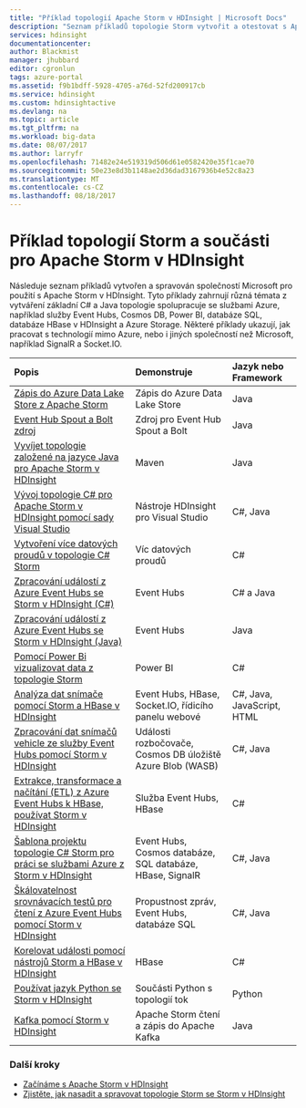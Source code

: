```yaml
---
title: "Příklad topologií Apache Storm v HDInsight | Microsoft Docs"
description: "Seznam příkladů topologie Storm vytvořit a otestovat s Apache Storm v HDInsight, včetně základní topologie C# a Java a práci s Event Hubs."
services: hdinsight
documentationcenter: 
author: Blackmist
manager: jhubbard
editor: cgronlun
tags: azure-portal
ms.assetid: f9b1bdff-5928-4705-a76d-52fd200917cb
ms.service: hdinsight
ms.custom: hdinsightactive
ms.devlang: na
ms.topic: article
ms.tgt_pltfrm: na
ms.workload: big-data
ms.date: 08/07/2017
ms.author: larryfr
ms.openlocfilehash: 71482e24e519319d506d61e0582420e35f1cae70
ms.sourcegitcommit: 50e23e8d3b1148ae2d36dad3167936b4e52c8a23
ms.translationtype: MT
ms.contentlocale: cs-CZ
ms.lasthandoff: 08/18/2017
---
```

# <a name="example-storm-topologies-and-components-for-apache-storm-on-hdinsight"></a>Příklad topologií Storm a součásti pro Apache Storm v HDInsight

Následuje seznam příkladů vytvořen a spravován společností Microsoft pro použití s Apache Storm v HDInsight. Tyto příklady zahrnují různá témata z vytváření základní C# a Java topologie spolupracuje se službami Azure, například služby Event Hubs, Cosmos DB, Power BI, databáze SQL, databáze HBase v HDInsight a Azure Storage. Některé příklady ukazují, jak pracovat s technologií mimo Azure, nebo i jiných společností než Microsoft, například SignalR a Socket.IO.

| Popis | Demonstruje | Jazyk nebo Framework |
|:--- |:--- |:--- |
| [Zápis do Azure Data Lake Store z Apache Storm](hdinsight-storm-write-data-lake-store.md) |Zápis do Azure Data Lake Store |Java |
| [Event Hub Spout a Bolt zdroj](https://github.com/apache/storm/tree/master/external/storm-eventhubs) |Zdroj pro Event Hub Spout a Bolt |Java |
| [Vyvíjet topologie založené na jazyce Java pro Apache Storm v HDInsight][5797064f] |Maven |Java |
| [Vývoj topologie C# pro Apache Storm v HDInsight pomocí sady Visual Studio][16fce2d1] |Nástroje HDInsight pro Visual Studio |C#, Java |
| [Vytvoření více datových proudů v topologie C# Storm][ec5a4064] |Víc datových proudů |C# |
| [Zpracování událostí z Azure Event Hubs se Storm v HDInsight (C#)][844d1d81] |Event Hubs |C# a Java |
| [Zpracování událostí z Azure Event Hubs se Storm v HDInsight (Java)](hdinsight-storm-develop-java-event-hub-topology.md) |Event Hubs |Java |
| [Pomocí Power Bi vizualizovat data z topologie Storm][94d15238] |Power BI |C# |
| [Analýza dat snímače pomocí Storm a HBase v HDInsight][ab894747] |Event Hubs, HBase, Socket.IO, řídicího panelu webové |C#, Java, JavaScript, HTML |
| [Zpracování dat snímačů vehicle ze služby Event Hubs pomocí Storm v HDInsight][246ee964] |Události rozbočovače, Cosmos DB úložiště Azure Blob (WASB) |C#, Java |
| [Extrakce, transformace a načítání (ETL) z Azure Event Hubs k HBase, používat Storm v HDInsight][b4b68194] |Služba Event Hubs, HBase |C# |
| [Šablona projektu topologie C# Storm pro práci se službami Azure z Storm v HDInsight][ce0c02a2] |Event Hubs, Cosmos databáze, SQL databáze, HBase, SignalR |C#, Java |
| [Škálovatelnost srovnávacích testů pro čtení z Azure Event Hubs pomocí Storm v HDInsight][d6c540e3] |Propustnost zpráv, Event Hubs, databáze SQL |C#, Java |
| [Korelovat události pomocí nástrojů Storm a HBase v HDInsight](hdinsight-storm-correlation-topology.md) |HBase |C# |
| [Používat jazyk Python se Storm v HDInsight](hdinsight-storm-develop-python-topology.md) |Součásti Python s topologií tok |Python |
| [Kafka pomocí Storm v HDInsight](hdinsight-apache-storm-with-kafka.md) | Apache Storm čtení a zápis do Apache Kafka | Java |

### <a name="next-steps"></a>Další kroky

* [Začínáme s Apache Storm v HDInsight][2b8c3488]
* [Zjistěte, jak nasadit a spravovat topologie Storm se Storm v HDInsight][6eb0d3b8]

[2b8c3488]: hdinsight-apache-storm-tutorial-get-started-linux.md "Naučte se vytvářet Storm na clusteru HDInsight a používat ovládací panel Storm k nasazení příklad topologií."
[6eb0d3b8]: hdinsight-storm-deploy-monitor-topology.md "Informace o nasazení a Správa topologie pomocí řídicího panelu webové Storm a uživatelské rozhraní Storm nebo nástroje HDInsight pro Visual Studio."
[16fce2d1]: hdinsight-storm-develop-csharp-visual-studio-topology.md "Naučte se vytvářet topologie C# Storm pomocí nástrojů HDInsight pro Visual Studio."
[5797064f]: hdinsight-storm-develop-java-topology.md "Zjistěte, jak k vytváření topologie Storm v jazyce Java, pomocí nástroje Maven, vytvořením topologie základní wordcount."
[94d15238]: hdinsight-storm-power-bi-topology.md "Ukazuje, jak zapsat data do Power BI od topologie C# a pak z dat vytvořit graf a řídicí panel."
[ec5a4064]: https://github.com/Blackmist/csharp-storm-example "Ukazuje základní topologie Storm, který provádí wordcount, implementované v jazyce C#. To také ukazuje, jak vytvořit více datových proudů v rámci topologie C#."
[844d1d81]: hdinsight-storm-develop-csharp-event-hub-topology.md "Zjistěte, jak číst a zapisovat data z Azure Event Hubs se Storm v HDInsight."
[ab894747]: hdinsight-storm-sensor-data-analysis.md "Další informace o použití Apache Storm v HDInsight pro zpracování dat snímačů z Azure Event Hubs, vizualizovat pomocí D3.js a (volitelně), uložte ho do HBase."
[246ee964]: https://github.com/hdinsight/hdinsight-storm-examples/blob/master/IotExample/README.md "Naučte se používat topologie Storm ke čtení zpráv z Azure Event Hubs, přečtěte si dokumenty z Azure Cosmos databáze pro odkazování na data a uložení dat do služby Azure Storage."
[d6c540e3]: https://github.com/hdinsight/hdinsight-storm-examples/blob/master/EventCountExample "Několik topologií k předvedení propustnost při čtení ze služby Azure Event Hubs a ukládání do databáze SQL pomocí Apache Storm v HDInsight."
[b4b68194]: https://github.com/hdinsight/hdinsight-storm-examples/blob/master/RealTimeETLExample "Zjistěte, jak číst data z Azure Event Hubs, což je agregační & transformaci dat a pak jej uložte do HBase v HDInsight."
[ce0c02a2]: https://github.com/hdinsight/hdinsight-storm-examples/tree/master/templates/HDInsightStormExamples "Tento projekt obsahuje šablony pro funkcích spouts, funkce bolts a topologie pro interakci s různými službami Azure jako Event Hubs, Cosmos databáze a databáze SQL."

